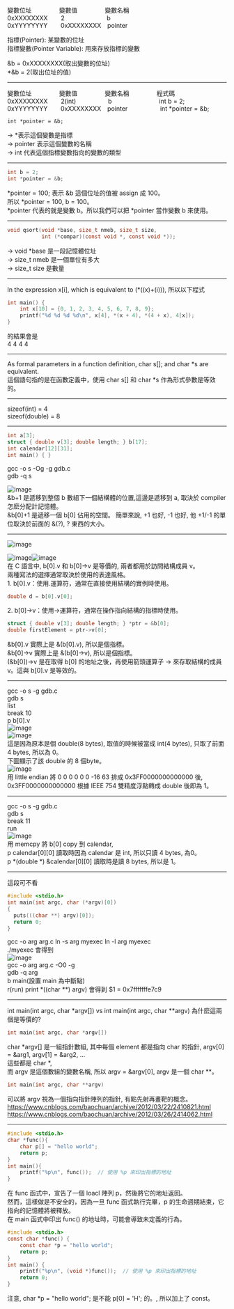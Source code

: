 變數位址&nbsp;&nbsp;&nbsp;&nbsp;&nbsp;&nbsp;&nbsp;&nbsp;&nbsp;&nbsp;&nbsp;&nbsp;&nbsp;&nbsp;&nbsp;&nbsp;變數值&nbsp;&nbsp;&nbsp;&nbsp;&nbsp;&nbsp;&nbsp;&nbsp;&nbsp;&nbsp;&nbsp;&nbsp;&nbsp;&nbsp;&nbsp;&nbsp;變數名稱  
0xXXXXXXXX&nbsp;&nbsp;&nbsp;&nbsp;&nbsp;&nbsp;&nbsp;&thinsp;2&nbsp;&nbsp;&nbsp;&nbsp;&nbsp;&nbsp;&nbsp;&nbsp;&nbsp;&nbsp;&nbsp;&nbsp;&nbsp;&nbsp;&nbsp;&nbsp;&nbsp;&nbsp;&nbsp;&nbsp;&nbsp;&nbsp;&nbsp;&nbsp;&thinsp;b   
0xYYYYYYYY&nbsp;&nbsp;&nbsp;&nbsp;&nbsp;&nbsp;&nbsp;&thinsp;0xXXXXXXXX&nbsp;&nbsp;&nbsp;&thinsp;pointer


  
  
指標(Pointer): 某變數的位址  
指標變數(Pointer Variable): 用來存放指標的變數  

&b = 0xXXXXXXXX(取出變數的位址)  
*&b = 2(取出位址的值)  
  
-------------------------------------------------------------  
  
變數位址&nbsp;&nbsp;&nbsp;&nbsp;&nbsp;&nbsp;&nbsp;&nbsp;&nbsp;&nbsp;&nbsp;&nbsp;&nbsp;&nbsp;&nbsp;&nbsp;變數值&nbsp;&nbsp;&nbsp;&nbsp;&nbsp;&nbsp;&nbsp;&nbsp;&nbsp;&nbsp;&nbsp;&nbsp;&nbsp;&nbsp;&nbsp;&nbsp;變數名稱&nbsp;&nbsp;&nbsp;&nbsp;&nbsp;&nbsp;&nbsp;&nbsp;&nbsp;&nbsp;&nbsp;&nbsp;&nbsp;&nbsp;&nbsp;&nbsp;程式碼  
0xXXXXXXXX&nbsp;&nbsp;&nbsp;&nbsp;&nbsp;&nbsp;&nbsp;&thinsp;2(int)&nbsp;&nbsp;&nbsp;&nbsp;&nbsp;&nbsp;&nbsp;&nbsp;&nbsp;&nbsp;&nbsp;&nbsp;&nbsp;&nbsp;&nbsp;&nbsp;&nbsp;&nbsp;&thinsp;b&nbsp;&nbsp;&nbsp;&nbsp;&nbsp;&nbsp;&nbsp;&nbsp;&nbsp;&nbsp;&nbsp;&nbsp;&nbsp;&nbsp;&nbsp;&nbsp;&nbsp;&nbsp;&nbsp;&nbsp;&nbsp;&nbsp;&nbsp;&nbsp;&nbsp;&nbsp;&nbsp;&thinsp;int b = 2;  
0xYYYYYYYY&nbsp;&nbsp;&nbsp;&nbsp;&nbsp;&nbsp;&nbsp;&thinsp;0xXXXXXXXX&nbsp;&nbsp;&nbsp;&thinsp;pointer&nbsp;&nbsp;&nbsp;&nbsp;&nbsp;&nbsp;&nbsp;&nbsp;&nbsp;&nbsp;&nbsp;&nbsp;&nbsp;&nbsp;&nbsp;&nbsp;&nbsp;&nbsp;&nbsp;int *pointer = &b;  
  
<pre><code>int *pointer = &b;</code></pre>  
-> *表示這個變數是指標  
-> pointer 表示這個變數的名稱  
-> int 代表這個指標變數指向的變數的類型  
  
-------------------------------------------------------------  
  
```c
int b = 2;  
int *pointer = &b;  
```  
*pointer = 100; 表示 &b 這個位址的值被 assign 成 100。  
所以 *pointer = 100, b = 100。  
*pointer 代表的就是變數 b。所以我們可以把 *pointer 當作變數 b 來使用。  
  
-------------------------------------------------------------  
  
```c
void qsort(void *base, size_t nmeb, size_t size,  
           int (*compar)(const void *, const void *));
```
-> void *base 是一段記憶體位址  
-> size_t nmeb 是一個單位有多大  
-> size_t size 是數量  

-------------------------------------------------------------  

In the expression x[i], which is equivalent to (*((x)+(i))), 所以以下程式  
```c
int main() {  
    int x[10] = {0, 1, 2, 3, 4, 5, 6, 7, 8, 9};  
    printf("%d %d %d %d\n", x[4], *(x + 4), *(4 + x), 4[x]);  
}
```
的結果會是  
4&nbsp;4&nbsp;4&nbsp;4  
  
-------------------------------------------------------------  
  
As formal parameters in a function definition, char s[]; and char *s are equivalent.  
這個語句指的是在函數定義中，使用 char s[] 和 char *s 作為形式參數是等效的。  
  
-------------------------------------------------------------  
  
sizeof(int) = 4  
sizeof(double) = 8
  
-------------------------------------------------------------  
  
```c
int a[3];  
struct { double v[3]; double length; } b[17];  
int calendar[12][31];  
int main() { }
```
gcc -o s -Og -g gdb.c  
gdb -q s  
  
![image](https://github.com/OuO333333/jserv-linux-kernel-internals-study/assets/37506309/ecd3fff1-b0d6-405b-bb77-655200250f67)  
&b+1 是遞移到整個 b 數組下一個結構體的位置,這邊是遞移到 a, 取決於 compiler 怎麽分配計記憶體。  
&b[0]+1 是遞移一個 b[0] 佔用的空間。
簡單來說, +1 也好, -1 也好, 他 +1/-1 的單位取決於前面的 &(?), ? 東西的大小。  
  
-------------------------------------------------------------  
  
![image](https://github.com/OuO333333/jserv-linux-kernel-internals-study/assets/37506309/43a7cca7-0e72-4fa2-ad9e-1af10641409d)  

![image](https://github.com/OuO333333/jserv-linux-kernel-internals-study/assets/37506309/74560aa8-2269-428a-aeed-6c252f1e59b4)![image](https://github.com/OuO333333/jserv-linux-kernel-internals-study/assets/37506309/1f005f2e-bf62-402c-839d-ae8d2d93e6b7)  
在 C 語言中, b[0].v 和 b[0]->v 是等價的, 兩者都用於訪問結構成員 v。  
兩種寫法的選擇通常取決於使用的表達風格。  
1\. b[0].v：使用.運算符，通常在直接使用結構的實例時使用。  
```c
double d = b[0].v[0];
```
2\. b[0]->v：使用->運算符，通常在操作指向結構的指標時使用。  
```c
struct { double v[3]; double length; } *ptr = &b[0];  
double firstElement = ptr->v[0];
```

 &b[0].v 實際上是 &(b[0].v), 所以是個指標。  
 &b[0]->v 實際上是 &(b[0]->v), 所以是個指標。  
 (&b[0])->v 是在取得 b[0] 的地址之後，再使用箭頭運算子 -> 來存取結構的成員 v。這與 b[0].v 是等效的。  
  
-------------------------------------------------------------  
  
gcc -o s -g gdb.c  
gdb s  
list  
break 10  
p b[0].v  
![image](https://github.com/OuO333333/jserv-linux-kernel-internals-study/assets/37506309/679a7202-34a6-4364-9d47-19635fd24f70)  
![image](https://github.com/OuO333333/jserv-linux-kernel-internals-study/assets/37506309/901b604f-46c7-41c5-8b7a-ea2f5f640260)  
這是因為原本是個 double(8 bytes), 取值的時候被當成 int(4 bytes), 只取了前面 4 bytes, 所以為 0。  
下圖顯示了該 double 的 8 個byte。  
![image](https://github.com/OuO333333/jserv-linux-kernel-internals-study/assets/37506309/3c35fa3b-5750-4616-9961-7ce2b4d084f2)  
用 little endian 將 0	0	0	0	0	0	-16	63 排成 0x3FF0000000000000 後, 0x3FF0000000000000 根據 IEEE 754 雙精度浮點轉成 double 後即為 1。  
  
-------------------------------------------------------------  
  
gcc -o s -g gdb.c  
gdb s  
break 11  
run  
![image](https://github.com/OuO333333/jserv-linux-kernel-internals-study/assets/37506309/4918e790-6192-456d-870d-e95ce34049e2)  
用 memcpy 將 b[0] copy 到 calendar,  
p calendar[0][0] 讀取時因為 calendar 是 int, 所以只讀 4 bytes, 為0。  
p *(double *) &calendar[0][0] 讀取時是讀 8 bytes, 所以是 1。
  
-------------------------------------------------------------  

這段可不看
```c
#include <stdio.h>
int main(int argc, char (*argv)[0])
{
  puts(((char **) argv)[0]);
  return 0;
}
```
gcc -o arg arg.c
ln -s arg myexec
ln -l arg myexec  
./myexec 會得到  
![image](https://github.com/OuO333333/jserv-linux-kernel-internals-study/assets/37506309/c2c61c09-d4a0-4727-abdf-ed4c74c2d634)  
gcc -o arg arg.c -O0 -g  
gdb -q arg  
b main(設置 main 為中斷點)  
r(run)
print *((char **) argv) 會得到
$1 = 0x7fffffffe7c9  
  
-------------------------------------------------------------  
  
int main(int argc, char *argv[]) vs int main(int argc, char **argv)
為什麽這兩個是等價的?
```c
int main(int argc, char *argv[])
```
char *argv[] 是一組指針數組, 其中每個 element 都是指向 char 的指針,
argv[0] = &arg1, argv[1] = &arg2, ...  
這些都是 char *,  
而 argv 是這個數組的變數名稱, 所以 argv = &argv[0], argv 是一個 char **。  
```c
int main(int argc, char **argv)
```
可以將 argv 視為一個指向指針陣列的指針, 有點先射再畫靶的概念。  
https://www.cnblogs.com/baochuan/archive/2012/03/22/2410821.html  
https://www.cnblogs.com/baochuan/archive/2012/03/26/2414062.html  

  
-------------------------------------------------------------  
  
```c
#include <stdio.h>
char *func(){
    char p[] = "hello world";
    return p;
}
int main(){
    printf("%p\n", func());  // 使用 %p 來印出指標的地址
}
```
在 func 函式中，宣告了一個 loacl 陣列 p，然後將它的地址返回。  
然而，這樣做是不安全的，因為一旦 func 函式執行完畢，p 的生命週期結束，它指向的記憶體將被釋放。  
在 main 函式中印出 func() 的地址時，可能會導致未定義的行為。  
```c
#include <stdio.h>
const char *func() {
    const char *p = "hello world";
    return p;
}
int main() {
    printf("%p\n", (void *)func());  // 使用 %p 來印出指標的地址
    return 0;
}
```
注意, char *p = "hello world"; 是不能 p[0] = 'H'; 的。, 所以加上了 const。 
